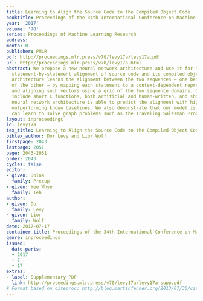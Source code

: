 ```yaml
---
title: Learning to Align the Source Code to the Compiled Object Code
booktitle: Proceedings of the 34th International Conference on Machine Learning
year: '2017'
volume: '70'
series: Proceedings of Machine Learning Research
address: 
month: 0
publisher: PMLR
pdf: http://proceedings.mlr.press/v70/levy17a/levy17a.pdf
url: http://proceedings.mlr.press/v70/levy17a.html
abstract: We propose a new neural network architecture and use it for the task of
  statement-by-statement alignment of source code and its compiled object code. Our
  architecture learns the alignment between the two sequences – one being the translation
  of the other – by mapping each statement to a context-dependent representation vector
  and aligning such vectors using a grid of the two sequence domains. Our experiments
  include short C functions, both artificial and human-written, and show that our
  neural network architecture is able to predict the alignment with high accuracy,
  outperforming known baselines. We also demonstrate that our model is general and
  can learn to solve graph problems such as the Traveling Salesman Problem.
layout: inproceedings
id: levy17a
tex_title: Learning to Align the Source Code to the Compiled Object Code
bibtex_author: Dor Levy and Lior Wolf
firstpage: 2043
lastpage: 2051
page: 2043-2051
order: 2043
cycles: false
editor:
- given: Doina
  family: Precup
- given: Yee Whye
  family: Teh
author:
- given: Dor
  family: Levy
- given: Lior
  family: Wolf
date: 2017-07-17
container-title: Proceedings of the 34th International Conference on Machine Learning
genre: inproceedings
issued:
  date-parts:
  - 2017
  - 7
  - 17
extras:
- label: Supplementary PDF
  link: http://proceedings.mlr.press/v70/levy17a/levy17a-supp.pdf
# Format based on citeproc: http://blog.martinfenner.org/2013/07/30/citeproc-yaml-for-bibliographies/
---
```

